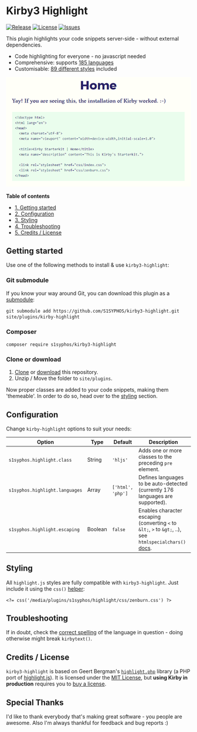 # Kirby3 Highlight
[![Release](https://img.shields.io/github/release/S1SYPHOS/kirby3-highlight.svg)](https://github.com/S1SYPHOS/kirby3-highlight/releases) [![License](https://img.shields.io/github/license/S1SYPHOS/kirby3-highlight.svg)](https://github.com/S1SYPHOS/kirby3-highlight/blob/master/LICENSE) [![Issues](https://img.shields.io/github/issues/S1SYPHOS/kirby3-highlight.svg)](https://github.com/S1SYPHOS/kirby3-highlight/issues)

This plugin highlights your code snippets server-side - without external dependencies.

- Code highlighting for everyone - no javascript needed
- Comprehensive: supports [185 languages](https://github.com/scrivo/highlight.php/tree/master/Highlight/languages)
- Customisable: [89 different styles](https://github.com/S1SYPHOS/kirby3-highlight/tree/master/assets/css) included

![screenshot of the kirby3-highlight plugin](screenshot.gif)

**Table of contents**
- [1. Getting started](#getting-started)
- [2. Configuration](#configuration)
- [3. Styling](#styling)
- [4. Troubleshooting](#troubleshooting)
- [5. Credits / License](#credits--license)

## Getting started
Use one of the following methods to install & use `kirby3-highlight`:

### Git submodule

If you know your way around Git, you can download this plugin as a [submodule](https://github.com/blog/2104-working-with-submodules):

```text
git submodule add https://github.com/S1SYPHOS/kirby3-highlight.git site/plugins/kirby-highlight
```

### Composer

```text
composer require s1syphos/kirby3-highlight
```

### Clone or download

1. [Clone](https://github.com/S1SYPHOS/kirby3-highlight.git) or [download](https://github.com/S1SYPHOS/kirby3-highlight/archive/master.zip) this repository.
2. Unzip / Move the folder to `site/plugins`.

Now proper classes are added to your code snippets, making  them 'themeable'. In order to do so, head over to the [styling](#styling) section.

## Configuration
Change `kirby-highlight` options to suit your needs:

| Option | Type | Default | Description |
| --- | --- | --- | --- |
| `s1syphos.highlight.class` | String | `'hljs'` | Adds one or more classes to the preceding `pre` element. |
| `s1syphos.highlight.languages` | Array | `['html', 'php']` | Defines languages to be auto-detected (currently 176 languages are supported). |
| `s1syphos.highlight.escaping` | Boolean | `false` | Enables character escaping (converting `<` to `&lt;`, `>` to `&gt;`, ..), see `htmlspecialchars()` [docs](http://php.net/manual/en/function.htmlspecialchars.php). |

## Styling
All `highlight.js` styles are fully compatible with `kirby3-highlight`. Just include it using the `css()` [helper](https://getkirby.com/docs/cheatsheet/helpers/css):

```
<?= css('/media/plugins/s1syphos/highlight/css/zenburn.css') ?>
```

## Troubleshooting
If in doubt, check the [correct spelling](https://github.com/S1SYPHOS/kirby3-highlight/tree/master/vendor/scrivo/highlight.php/Highlight/languages) of the language in question - doing otherwise might break `kirbytext()`.

## Credits / License
`kirby3-highlight` is based on Geert Bergman's [`highlight.php`](https://github.com/scrivo/highlight.php) library (a PHP port of [highlight.js](https://highlightjs.org)). It is licensed under the [MIT License](LICENSE), but **using Kirby in production** requires you to [buy a license](https://getkirby.com/buy).

## Special Thanks
I'd like to thank everybody that's making great software - you people are awesome. Also I'm always thankful for feedback and bug reports :)
